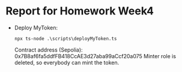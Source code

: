 # Report for Homework Week4
* Deploy MyToken:
  ```
  npx ts-node .\scripts\deployMyToken.ts
  ```
  Contract address (Sepolia): 0x7B8af6fa5ddfFB418CcAE3d27aba99aCcf20a075
  Minter role is deleted, so everybody can mint the token.

